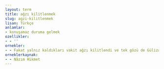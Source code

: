 ```yaml
---
layout: term
title: ağzı kilitlenmek
slug: agzi-kilitlenmek
lisan: Türkçe
anlamlar:
- konuşamaz duruma gelmek
ozellikler:
- - ''
ornekler:
- - Fakat yalnız kaldıkları vakit ağzı kilitlendi ve tek gözü de Gülizar'ı görmez oldu.
orneklerkaynak:
- - Nâzım Hikmet
---
```

